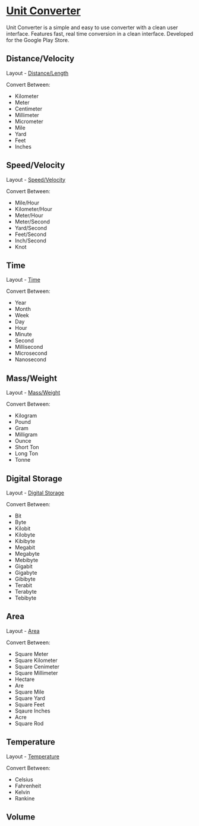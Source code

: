 <a href="https://play.google.com/store/apps/details?id=com.abi.sagar.ultimateunitconverter">Unit Converter</a>
===================
Unit Converter is a simple and easy to use converter with a clean user interface. Features fast, real time conversion in a clean interface. Developed for the Google Play Store.

## Distance/Velocity
Layout - <a href="https://github.com/sagargarg/UnitConversion/blob/master/menu1_layout.xml">Distance/Length</a>

Convert Between:
* Kilometer
* Meter
* Centimeter
* Millimeter
* Micrometer
* Mile
* Yard
* Feet
* Inches

## Speed/Velocity
Layout - <a href="https://github.com/sagargarg/UnitConversion/blob/master/menu2_layout.xml">Speed/Velocity</a>

Convert Between:
* Mile/Hour
* Kilometer/Hour
* Meter/Hour
* Meter/Second
* Yard/Second
* Feet/Second
* Inch/Second
* Knot

## Time
Layout - <a href="https://github.com/sagargarg/UnitConversion/blob/master/menu3_layout.xml">Time</a>

Convert Between:
* Year
* Month
* Week
* Day
* Hour
* Minute
* Second
* Millisecond
* Microsecond
* Nanosecond

## Mass/Weight
Layout - <a href="https://github.com/sagargarg/UnitConversion/blob/master/menu4_layout.xml">Mass/Weight</a>

Convert Between:
* Kilogram
* Pound
* Gram
* Milligram
* Ounce
* Short Ton
* Long Ton
* Tonne

## Digital Storage
Layout - <a href="https://github.com/sagargarg/UnitConversion/blob/master/menu5_layout.xml">Digital Storage</a>

Convert Between:
* Bit
* Byte
* Kilobit
* Kilobyte
* Kibibyte
* Megabit
* Megabyte
* Mebibyte
* Gigabit
* Gigabyte
* Gibibyte
* Terabit
* Terabyte
* Tebibyte

## Area
Layout - <a href="https://github.com/sagargarg/UnitConversion/blob/master/menu6_layout.xml">Area</a>

Convert Between:
* Square Meter
* Square Kilometer
* Square Cenimeter
* Square Millimeter
* Hectare
* Are
* Square Mile
* Square Yard
* Square Feet
* Sqaure Inches
* Acre
* Square Rod

## Temperature
Layout - <a href="https://github.com/sagargarg/UnitConversion/blob/master/menu7_layout.xml">Temperature</a>

Convert Between:
* Celsius
* Fahrenheit
* Kelvin
* Rankine

## Volume
